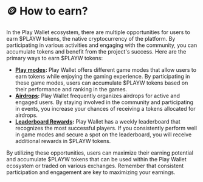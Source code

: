 # 🪙 How to earn?

In the Play Wallet ecosystem, there are multiple opportunities for users to earn $PLAYW tokens, the native cryptocurrency of the platform. By participating in various activities and engaging with the community, you can accumulate tokens and benefit from the project's success. Here are the primary ways to earn $PLAYW tokens:

* [**Play modes**](../../play-to-earn/play-modes/)**:** Play Wallet offers different game modes that allow users to earn tokens while enjoying the gaming experience. By participating in these game modes, users can accumulate $PLAYW tokens based on their performance and ranking in the games.
* [**Airdrops**](airdrops.md)**:** Play Wallet frequently organizes airdrops for active and engaged users. By staying involved in the community and participating in events, you increase your chances of receiving a  tokens allocated for airdrops.
* [**Leaderboard Rewards**](broken-reference)**:** Play Wallet has a weekly leaderboard that recognizes the most successful players. If you consistently perform well in game modes and secure a spot on the leaderboard, you will receive additional rewards in $PLAYW tokens.

By utilizing these opportunities, users can maximize their earning potential and accumulate $PLAYW tokens that can be used within the Play Wallet ecosystem or traded on various exchanges. Remember that consistent participation and engagement are key to maximizing your earnings.
